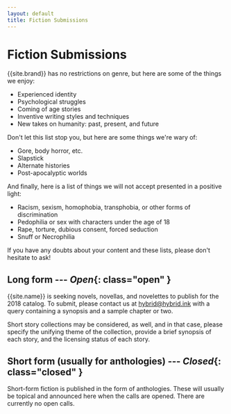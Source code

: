 ```yaml
---
layout: default
title: Fiction Submissions
---
```


# Fiction Submissions

{{site.brand}} has no restrictions on genre, but here are some of the things we enjoy:

* Experienced identity
* Psychological struggles
* Coming of age stories
* Inventive writing styles and techniques
* New takes on humanity: past, present, and future

Don't let this list stop you, but here are some things we're wary of:

* Gore, body horror, etc.
* Slapstick
* Alternate histories
* Post-apocalyptic worlds

And finally, here is a list of things we will not accept presented in a positive light:

* Racism, sexism, homophobia, transphobia, or other forms of discrimination
* Pedophilia or sex with characters under the age of 18
* Rape, torture, dubious consent, forced seduction
* Snuff or Necrophilia

If you have any doubts about your content and these lists, please don't hesitate to ask!

## Long form --- ***Open***{: class="open" }

{{site.name}} is seeking novels, novellas, and novelettes to publish for the 2018 catalog. To submit, please contact us at <hybrid@hybrid.ink> with a query containing a synopsis and a sample chapter or two.

Short story collections may be considered, as well, and in that case, please specify the unifying theme of the collection, provide a brief synopsis of each story, and the licensing status of each story.

## Short form (usually for anthologies) --- ***Closed***{: class="closed" }

Short-form fiction is published in the form of anthologies. These will usually be topical and announced here when the calls are opened. There are currently no open calls.
